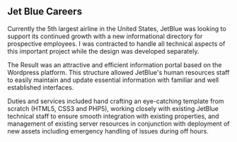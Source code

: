 ## Jet Blue Careers

Currently the 5th largest airline in the United States, JetBlue was looking to support its continued growth with a new informational directory for prospective employees. I was contracted to handle all technical aspects of this important project while the design was developed separately.

The Result was an attractive and efficient information portal based on the Wordpress platform. This structure allowed JetBlue's human resources staff to easily maintain and update essential information with familiar and well established interfaces.

Duties and services included hand crafting an eye-catching template from scratch (HTML5, CSS3 and PHP5), working closely with existing JetBlue technical staff to ensure smooth integration with existing properties, and management of existing server resources in conjunction with deployment of new assets including emergency handling of issues during off hours.
